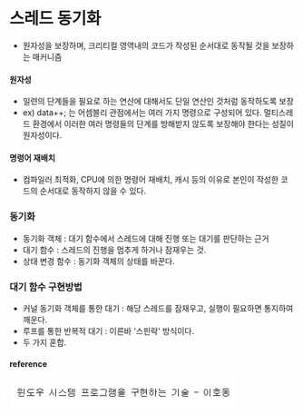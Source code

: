 # 스레드 동기화

* 원자성을 보장하며, 크리티컬 영역내의 코드가 작성된 순서대로 동작될 것을 보장하는 매커니즘

#### 원자성
* 일련의 단계들을 필요로 하는 연산에 대해서도 단일 연산인 것처럼 동작하도록 보장
* ex) data++; 는 어셈블리 관점에서는 여러 가지 명령으로 구성되어 있다. 멀티스레드 환경에서 이러한 여러 명령들의 단계를 방해받지 않도록 보장해야 한다는 성질이 원자성이다.

#### 명령어 재배치
* 컴파일러 최적화, CPU에 의한 명령어 재배치, 캐시 등의 이유로 본인이 작성한 코드의 순서대로 동작하지 않을 수 있다.


### 동기화
* 동기화 객체 : 대기 함수에서 스레드에 대해 진행 또는 대기를 판단하는 근거
* 대기 함수 : 스레드의 진행을 멈추게 하거나 잠재우는 것.
* 상태 변경 함수 : 동기화 객체의 상태를 바꾼다.

### 대기 함수 구현방법

* 커널 동기화 객체를 통한 대기 : 해당 스레드를 잠재우고, 실행이 필요하면 통지하여 깨운다.
* 루프를 통한 반복적 대기 : 이른바 '스핀락' 방식이다.
* 두 가지 혼합.

#### reference
![](../../../images/Windows_System_Technology/6.PNG)
